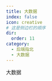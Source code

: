 ```yaml
---
title: 大数据
index: false
icon: creative
# 这是侧边栏的顺序
dir:
  order: 11
category:
  - 后端指北
  - 大数据
---
```


大数据

